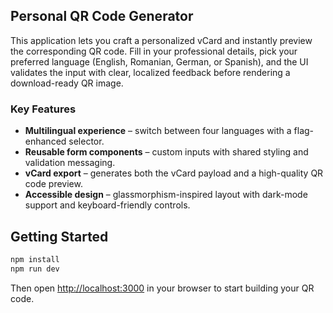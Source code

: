 ## Personal QR Code Generator

This application lets you craft a personalized vCard and instantly preview the corresponding QR code. Fill in your professional details, pick your preferred language (English, Romanian, German, or Spanish), and the UI validates the input with clear, localized feedback before rendering a download-ready QR image.

### Key Features
- **Multilingual experience** – switch between four languages with a flag-enhanced selector.
- **Reusable form components** – custom inputs with shared styling and validation messaging.
- **vCard export** – generates both the vCard payload and a high-quality QR code preview.
- **Accessible design** – glassmorphism-inspired layout with dark-mode support and keyboard-friendly controls.

## Getting Started

```bash
npm install
npm run dev
```

Then open [http://localhost:3000](http://localhost:3000) in your browser to start building your QR code.
